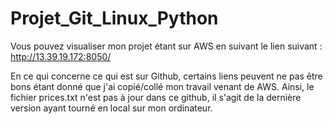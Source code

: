 # Projet_Git_Linux_Python

Vous pouvez visualiser mon projet étant sur AWS en suivant le lien suivant : 
http://13.39.19.172:8050/

En ce qui concerne ce qui est sur Github, certains liens peuvent ne pas être bons étant donné que j'ai copié/collé mon travail venant de AWS.
Ainsi, le fichier prices.txt n'est pas à jour dans ce github, il s'agit de la dernière version ayant tourné en local sur mon ordinateur.


